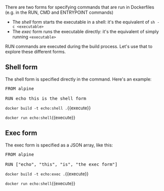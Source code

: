 There are two forms for specifying commands that are run in Dockerfiles (e.g. in the RUN, CMD and ENTRYPOINT commands)

* The *shell* form starts the executable in a shell: it's the equivalent of `sh -c <executable>`
* The *exec* form runs the executable directly: it's the equivalent of simply running `<executable>`

RUN commands are executed during the build process. Let's use that to explore these different forms.

## Shell form

The shell form is specified directly in the command. Here's an example:

<pre class="file" data-filename="Dockerfile" data-target="replace">
FROM alpine

RUN echo this is the shell form
</pre>

`docker build -t echo:shell .`{{execute}}

`docker run echo:shell`{{execute}}

## Exec form

The exec form is specified as a JSON array, like this: 

<pre class="file" data-filename="Dockerfile" data-target="replace">
FROM alpine

RUN ["echo", "this", "is", "the exec form"]
</pre>

`docker build -t echo:exec .`{{execute}}

`docker run echo:shell`{{execute}}

